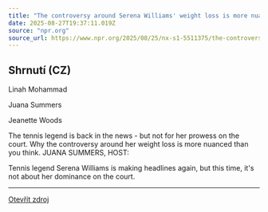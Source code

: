 ```yaml
---
title: "The controversy around Serena Williams' weight loss is more nuanced than you may think"
date: 2025-08-27T19:37:11.019Z
source: "npr.org"
source_url: https://www.npr.org/2025/08/25/nx-s1-5511375/the-controversy-around-serena-williams-weight-loss-is-more-nuanced-than-you-may-think
---
```


## Shrnutí (CZ)
Linah Mohammad

Juana Summers

Jeanette Woods

The tennis legend is back in the news - but not for her prowess on the court. Why the controversy around her weight loss is more nuanced than you think. JUANA SUMMERS, HOST:

Tennis legend Serena Williams is making headlines again, but this time, it's not about her dominance on the court.

---

[Otevřít zdroj](https://www.npr.org/2025/08/25/nx-s1-5511375/the-controversy-around-serena-williams-weight-loss-is-more-nuanced-than-you-may-think)
